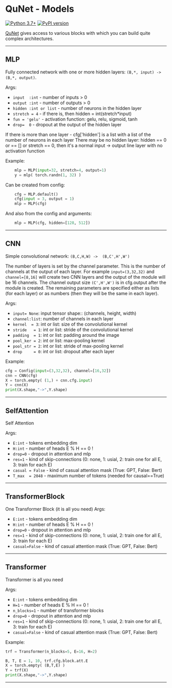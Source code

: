 # QuNet - Models

[![Python 3.7+](https://img.shields.io/badge/python-3.7+-blue.svg)](https://www.python.org/downloads/release/python-370/)
[![PyPI version](https://badge.fury.io/py/torchinfo.svg)](https://badge.fury.io/py/torchinfo)

[QuNet](README.md)  gives access to various blocks with which you can build quite complex architectures.
<hr>

## MLP

Fully connected network with one or more hidden layers: `(B,*, input) -> (B,*, output)`.

Args:

* `input  :int`         - number of inputs > 0
* `output :int`         - number of outputs > 0
* `hidden :int or list` - number of neurons in the hidden layer
* `stretch = 4`         - if there is, then hidden = int(stretch*input)
* `fun = 'gelu'`        - activation function: gelu, relu, sigmoid, tanh
* `drop=  0`            - dropout at the output of the hidden layer

If there is more than one layer - cfg['hidden'] is a list with a list of the number of neurons in each layer
There may be no hidden layer: hidden == 0 or == [] or stretch == 0,
then it's a normal input -> output line layer with no activation function
    
Example:
```python
    mlp = MLP(input=32, stretch=4, output=1)
    y = mlp( torch.randn(1, 32) )
```
Can be created from config:
```python
    cfg = MLP.default()         
    cfg(input = 3, output = 1)  
    mlp = MLP(cfg)              
```
And also from the config and arguments:
```python
    mlp = MLP(cfg, hidden=[128, 512])
```

<hr>

## CNN

Simple convolutional network: `(B,C,H,W) ->  (B,C',H',W')`

The number of layers is set by the channel parameter. This is the number of channels at the output of each layer.
For example `input=(3,32,32)` and `channel=[8,16]` will create two CNN layers and the output of the module will be 16 channels.
The channel output size `(C',H',W')` is in cfg.output after the module is created.
The remaining parameters are specified either as lists (for each layer) or as numbers (then they will be the same in each layer).

Args:

* `input= None`:  input tensor shape:: (channels, height, width)            
* `channel:list`:  number of channels in each layer
* `kernel  = 3`:   int or list: size of the convolutional kernel
* `stride   = 1`:  int or list: stride of the convolutional kernel
* `padding  = 1`:  int or list: padding around the image
* `pool_ker = 2`:  int or list: max-pooling kernel
* `pool_str = 2`:  int or list: stride of max-pooling kernel
* `drop     = 0`:  int or list: dropout after each layer

Example:
```python
cfg = Config(input=(3,32,32), channel=[16,32])
cnn = CNN(cfg)
X = torch.empty( (1,) + cnn.cfg.input)
Y = cnn(X)
print(X.shape,"->",Y.shape)
```

<hr>

## SelfAttention

Self Attention

Args:         

* `E:int`  - tokens embedding dim
* `H:int` - number of heads E % H == 0 !            
* `drop=0` - dropout in attention and mlp            
* `res=1` - kind of skip-connections (0: none, 1: usial, 2: train one for all E, 3: train for each E)
* `casual = False` - kind of casual attention mask (True: GPT, False: Bert)
* `T_max  = 2048` -  maximum number of tokens (needed for causal==True)

<hr>

## TransformerBlock

One Transformer Block (it is all you need)
Args:         

* `E:int` -  tokens embedding dim
* `H:int` - number of heads E % H == 0 !            
* `drop=0` - dropout in attention and mlp
* `res=1` - kind of skip-connections (0: none, 1: usial, 2: train one for all E, 3: train for each E)
* `casual=False` - kind of casual attention mask (True: GPT, False: Bert)


<hr>

## Transformer

Transformer is all you need

Args:         

* `E:int` - tokens embedding dim
* `H=1` - number of heads E % H == 0 !
* `n_blocks=1` - number of transformer blocks
* `drop=0` - dropout in attention and mlp
* `res=1` - kind of skip-connections (0: none, 1: usial, 2: train one for all E, 3: train for each E)
* `casual=False` - kind of casual attention mask (True: GPT, False: Bert)

Example:
```python
trf = Transformer(n_blocks=5, E=16, H=2)

B, T, E = 1, 10, trf.cfg.block.att.E
X = torch.empty( (B,T,E) )        
Y = trf(X)
print(X.shape,"->",Y.shape)
```

<hr>